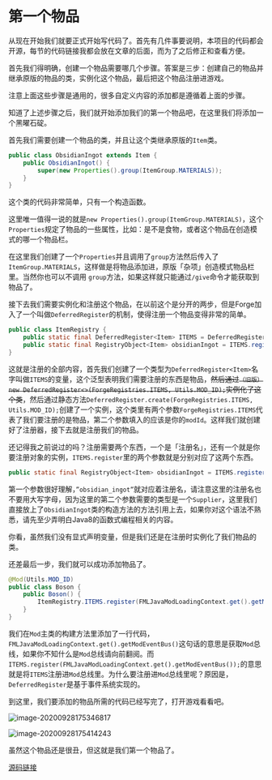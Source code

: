 # 第一个物品

从现在开始我们就要正式开始写代码了。首先有几件事要说明，本项目的代码都会开源，每节的代码链接我都会放在文章的后面，而为了之后修正和查看方便。

首先我们得明确，创建一个物品需要哪几个步骤。答案是三步：创建自己的物品并继承原版的物品的类，实例化这个物品，最后把这个物品注册进游戏。

注意上面这些步骤是通用的，很多自定义内容的添加都是遵循着上面的步骤。

知道了上述步骤之后，我们就开始添加我们的第一个物品吧，在这里我们将添加一个黑曜石碇。

首先我们需要创建一个物品的类，并且让这个类继承原版的`Item`类。

```java
public class ObsidianIngot extends Item {
    public ObsidianIngot() {
        super(new Properties().group(ItemGroup.MATERIALS));
    }
}
```

这个类的代码非常简单，只有一个构造函数。

这里唯一值得一说的就是`new Properties().group(ItemGroup.MATERIALS)`，这个`Properties`规定了物品的一些属性，比如：是不是食物，或者这个物品在创造模式的哪一个物品栏。

在这里我们创建了一个`Properties`并且调用了`group`方法然后传入了`ItemGroup.MATERIALS`，这样做是将物品添加进，原版「杂项」创造模式物品栏里。当然你也可以不调用 `group`方法，如果这样就只能通过`/give`命令才能获取到物品了。

接下去我们需要实例化和注册这个物品，在以前这个是分开的两步，但是Forge加入了一个叫做`DeferredRegister`的机制，使得注册一个物品变得非常的简单。

```java
public class ItemRegistry {
    public static final DeferredRegister<Item> ITEMS = DeferredRegister.create(ForgeRegistries.ITEMS, Utils.MOD_ID);
    public static final RegistryObject<Item> obsidianIngot = ITEMS.register("obsidian_ingot", ObsidianIngot::new);
}

```

这就是注册的全部内容，首先我们创建了一个类型为`DeferredRegister<Item>`名字叫做`ITEMS`的变量，这个泛型表明我们需要注册的东西是物品，~~然后通过`（旧版）new DeferredRegister<>(ForgeRegistries.ITEMS, Utils.MOD_ID);`实例化了这个类~~，然后通过静态方法`DeferredRegister.create(ForgeRegistries.ITEMS, Utils.MOD_ID);`创建了一个实例，这个类里有两个参数`ForgeRegistries.ITEMS`代表了我们要注册的是物品，第二个参数填入的应该是你的`modId`。这样我们就创建好了注册器，接下去就是注册我们的物品。

还记得我之前说过的吗？注册需要两个东西，一个是「注册名」，还有一个就是你要注册对象的实例，`ITEMS.register`里的两个参数就是分别对应了这两个东西。

```java
public static final RegistryObject<Item> obsidianIngot = ITEMS.register("obsidian_ingot", ObsidianIngot::new);
```

第一个参数很好理解，`”obsidian_ingot”`就对应着注册名，请注意这里的注册名也不要用大写字母，因为这里的第二个参数需要的类型是一个`Supplier`，这里我们直接放上了`ObsidianIngot`类的构造方法的方法引用上去，如果你对这个语法不熟悉，请先至少弄明白Java8的函数式编程相关的内容。

你看，虽然我们没有显式声明变量，但是我们还是在注册时实例化了我们物品的类。

还差最后一步，我们就可以成功添加物品了。

```java
@Mod(Utils.MOD_ID)
public class Boson {
    public Boson() {
        ItemRegistry.ITEMS.register(FMLJavaModLoadingContext.get().getModEventBus());
    }
}
```

我们在`Mod`主类的构建方法里添加了一行代码，`FMLJavaModLoadingContext.get().getModEventBus()`这句话的意思是获取`Mod`总线，如果你不知什么是`Mod`总线请向前翻阅。而`ITEMS.register(FMLJavaModLoadingContext.get().getModEventBus());`的意思就是将`ITEMS`注册进`Mod`总线里。为什么要注册进`Mod`总线里呢？原因是，`DeferredRegister`是基于事件系统实现的。

到这里，我们要添加的物品所需的代码已经写完了，打开游戏看看吧。

![image-20200928175346817](firstitem.assets/image-20200928175346817.png)

![image-20200928175414243](firstitem.assets/image-20200928175414243.png)

虽然这个物品还是很丑，但这就是我们第一个物品了。

[源码链接](https://github.com/FledgeXu/BosonSourceCode/tree/master/src/main/java/com/tutorial/boson/first_item)
